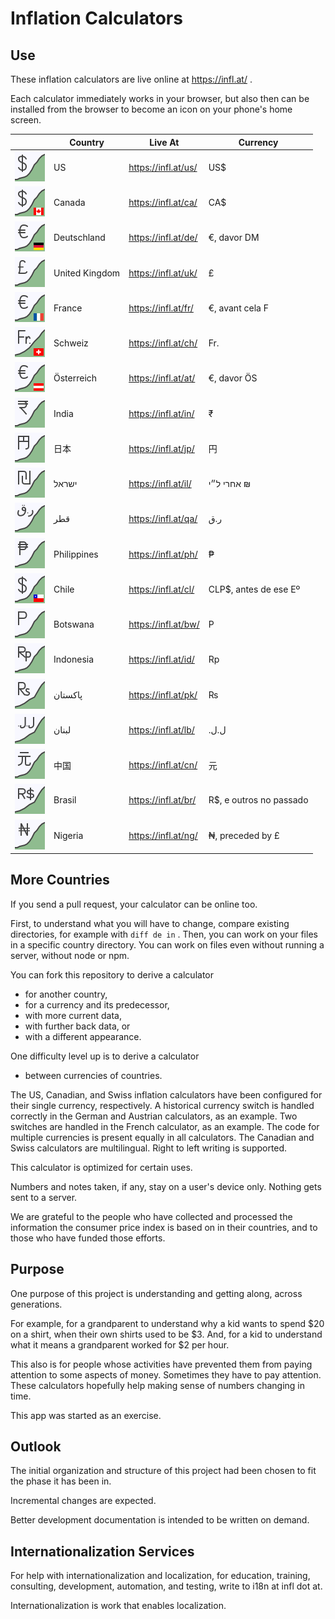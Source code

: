 # Inflation Calculators

## Use

These inflation calculators are live online at
https://infl.at/
.

Each calculator immediately works in your browser,
but also then
can be installed from the browser to become an icon on your phone's home screen.

| &#x2003; | Country | Live At | Currency |
| --- | --- | --- | --- |
| ![US icon](us/inflation-us.svg) | US | https://infl.at/us/ | US$ |
| ![CA icon](ca/inflation-ca.svg) | Canada | https://infl.at/ca/ | CA$ |
| ![DE icon](de/inflation-de.svg) | Deutschland | https://infl.at/de/ | €, davor DM |
| ![UK icon](uk/inflation-uk.svg) | United Kingdom | https://infl.at/uk/ | £ |
| ![FR icon](fr/inflation-fr.svg) | France | https://infl.at/fr/ | €, avant cela F |
| ![CH icon](ch/inflation-ch.svg) | Schweiz | https://infl.at/ch/ | Fr. |
| ![AT icon](at/inflation-at.svg) | Österreich | https://infl.at/at/ | €, davor ÖS |
| ![IN icon](in/inflation-in.svg) | India | https://infl.at/in/ | ₹ |
| ![JP icon](jp/inflation-jp.svg) | 日本 | https://infl.at/jp/ | 円 |
| ![IL icon](il/inflation-il.svg) | ישראל | https://infl.at/il/ | &#x2067;₪ אחרי ל״י&#x2069; |
| ![QA icon](qa/inflation-qa.svg) | قطر | https://infl.at/qa/ | ر.ق |
| ![PH icon](ph/inflation-ph.svg) | Philippines | https://infl.at/ph/ | ₱ |
| ![CL icon](cl/inflation-cl.svg) | Chile | https://infl.at/cl/ | CLP$, antes de ese Eº |
| ![BW icon](bw/inflation-bw.svg) | Botswana | https://infl.at/bw/ | P |
| ![ID icon](id/inflation-id.svg) | Indonesia | https://infl.at/id/ | Rp |
| ![PK icon](pk/inflation-pk.svg) | پاکستان | https://infl.at/pk/ | ₨ |
| ![LB icon](lb/inflation-lb.svg) | لبنان | https://infl.at/lb/ | ⁧ل.ل.⁩ |
| ![CN icon](cn/inflation-cn.svg) | 中国 | https://infl.at/cn/ | 元 |
| ![BR icon](br/inflation-br.svg) | Brasil | https://infl.at/br/ | R$, e outros no passado |
| ![NG icon](ng/inflation-ng.svg) | Nigeria | https://infl.at/ng/ | ₦, preceded by £ |

## More Countries

If you send a pull request, your calculator can be online too.

First, to understand what you will have to change, compare existing directories,
for example with `diff de in` .
Then, you can work on your files in a specific country directory.
You can work on files even without running a server, without node or npm.

You can fork this repository to derive a calculator

- for another country,
- for a currency and its predecessor,
- with more current data,
- with further back data, or
- with a different appearance.

One difficulty level up is to derive a calculator

- between currencies of countries.

The US, Canadian, and Swiss inflation calculators have been configured for their
single currency, respectively.
A historical currency switch is handled correctly in the German and Austrian
calculators, as an example.
Two switches are handled in the French calculator, as an example.
The code for multiple currencies is present equally in all calculators.
The Canadian and Swiss calculators are multilingual.
Right to left writing is supported.

This calculator is optimized for certain uses.

Numbers and notes taken, if any, stay on a user's device only.
Nothing gets sent to a server.

We are grateful to the people who have collected and processed the
information the consumer price index is based on in their countries,
and to those who have funded those efforts.

## Purpose

One purpose of this project is understanding and getting along,
across generations.

For example,
for a grandparent to understand why a kid wants to spend $20 on a shirt,
when their own shirts used to be $3.
And, for a kid to understand what it means a grandparent worked for $2 per hour.

This also is for people whose activities have prevented them from
paying attention to some aspects of money.
Sometimes they have to pay attention.
These calculators hopefully help making sense of numbers changing in time.

This app was started as an exercise.

## Outlook

The initial organization and structure of this project had been chosen to fit
the phase it has been in.

Incremental changes are expected.

Better development documentation is intended to be written on demand.

## Internationalization Services

For help with internationalization and localization,
for education, training, consulting, development, automation, and testing,
write to i18n at infl dot at.

Internationalization is work that enables localization.

